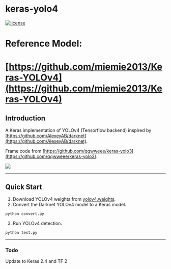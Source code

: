 # keras-yolo4

[![license](https://img.shields.io/github/license/mashape/apistatus.svg)](LICENSE)

# Reference Model:

# [https://github.com/miemie2013/Keras-YOLOv4](https://github.com/miemie2013/Keras-YOLOv4)

## Introduction

A Keras implementation of YOLOv4 (Tensorflow backend) inspired by [https://github.com/AlexeyAB/darknet](https://github.com/AlexeyAB/darknet).

Frame code from [https://github.com/qqwweee/keras-yolo3](https://github.com/qqwweee/keras-yolo3).

![](yolo4.png)

---

## Quick Start

1. Download YOLOv4 weights from [yolov4.weights](https://drive.google.com/open?id=1cewMfusmPjYWbrnuJRuKhPMwRe_b9PaT).
2. Convert the Darknet YOLOv4 model to a Keras model.
```
python convert.py
```
3. Run YOLOv4 detection.

```
python test.py
```
---

### Todo

Update to Keras 2.4 and TF 2